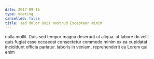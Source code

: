 ```yaml
---
date: 2017-09-16
type: meeting
cancelled: false
title: sed dolor Duis nostrud Excepteur minim
---
```

nulla mollit. Duis sed tempor magna deserunt ut aliqua. ut labore do velit quis fugiat esse occaecat consectetur commodo minim ex ea cupidatat incididunt officia pariatur. laboris in veniam, reprehenderit eu Lorem qui enim